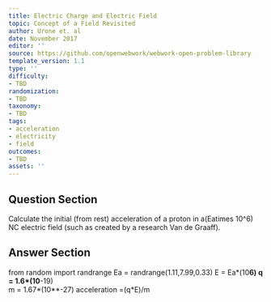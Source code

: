 ```yaml
---
title: Electric Charge and Electric Field
topic: Concept of a Field Revisited
author: Urone et. al
date: November 2017
editor: ''
source: https://github.com/openwebwork/webwork-open-problem-library
template_version: 1.1
type: ''
difficulty:
- TBD
randomization:
- TBD
taxonomy:
- TBD
tags:
- acceleration
- electricity
- field
outcomes:
- TBD
assets: ''
---
```


## Question Section 

Calculate the initial (from rest) acceleration of a proton in a(Eatimes 10^6) NC electric field (such as created by a research Van de Graaff).



## Answer Section

from random import randrange
Ea = randrange(1.11,7.99,0.33)
E = Ea*(10**6) 
q = 1.6*(10**-19)   
m = 1.67*(10**-27) 
acceleration =(q*E)/m